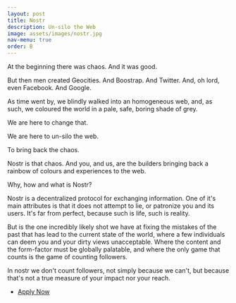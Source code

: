 ```yaml
---
layout: post
title: Nostr
description: Un-silo the Web
image: assets/images/nostr.jpg
nav-menu: true
order: B
---
```


<p>At the beginning there was chaos. And it was good.</p>
<p>But then men created Geocities. And Boostrap. And Twitter. And, oh lord, even Facebook. And Google.</p>
As time went by, we blindly walked into an homogeneous web, and, as such, we coloured the world in a pale, safe, boring shade of grey.</p>
<p>We are here to change that.</p>
<p>We are here to un-silo the web.</p>
<p>To bring back the chaos.</p>
<p>Nostr is that chaos. And you, and us, are the builders bringing back a rainbow of colours and experiences to the web.</p>
<p>Why, how and what is Nostr?</p>
<p>Nostr is a decentralized protocol for exchanging information. One of it's main attributes is that it does not attempt to lie, or patronize you and its users. It's far from perfect, because such is life, such is reality.</p>
<p>But is the one incredibly likely shot we have at fixing the mistakes of the past that has lead to the current state of the world, where a few individuals can deem you and your dirty views unacceptable. Where the content and the form-factor must be globally palatable, and where the only game that counts is the game of counting followers.</p>
<p>In nostr we don't count followers, not simply because we can't, but because that's not a true measure of your impact nor your reach.</p>

<ul class="actions">
    <li><a href="{{ site.typeform }}" target="_blank" class="button next">Apply Now</a></li>
</ul>